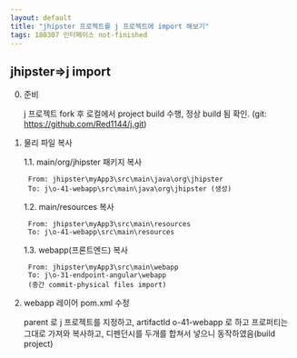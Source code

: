 ```yaml
---
layout: default
title: "jhipster 프로젝트를 j 프로젝트에 import 해보기"
tags: 180307 인터페이스 not-finished
---
```



## jhipster=>j import

0. 준비

    j 프로젝트 fork 후 로컬에서 project build 수행, 정상 build 됨 확인.
    (git: https://github.com/Red1144/j.git)

1. 물리 파일 복사

    1.1. main/org/jhipster 패키지 복사

        From: jhipster\myApp3\src\main\java\org\jhipster
        To: j\o-41-webapp\src\main\java\org\jhipster (생성)

    1.2. main/resources 복사

        From: jhipster\myApp3\src\main\resources
        To: j\o-41-webapp\src\main\resources

    1.3. webapp(프론트엔드) 복사

        From: jhipster\myApp3\src\main\webapp
        To: j\o-31-endpoint-angular\webapp
        (중간 commit-physical files import)

2. webapp 레이어 pom.xml 수정

    parent 로 j 프로젝트를 지정하고, artifactId o-41-webapp 로 하고 프로퍼티는 그대로 가져와 복사하고, 디펜던시를 두개를 합쳐서 넣으니 동작하였음(build project)